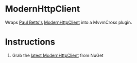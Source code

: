 ModernHttpClient
================

Wraps [Paul Betts's](https://github.com/paulcbetts) [ModernHttpClient](https://github.com/paulcbetts/ModernHttpClient) into a MvvmCross plugin.

Instructions
============

1. Grab the [latest ModernHttpClient](https://github.com/paulcbetts/ModernHttpClient) from NuGet

